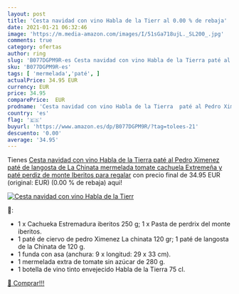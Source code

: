 ```yaml
---
layout: post
title: 'Cesta navidad con vino Habla de la Tierr al 0.00 % de rebaja'
date: 2021-01-21 06:32:46
image: 'https://m.media-amazon.com/images/I/51sGa718ujL._SL200_.jpg'
comments: true
category: ofertas
author: ring
slug: 'B077DGPM9R-es Cesta navidad con vino Habla de la Tierra paté al Pedro...'
sku: 'B077DGPM9R-es'
tags: [ 'mermelada','paté', ]
actualPrice: 34.95 EUR
currency: EUR
price: 34.95
comparePrice:  EUR
prodname: 'Cesta navidad con vino Habla de la Tierra  paté al Pedro Ximenez  paté de langosta de La Chinata  mermelada tomate  cachuela Extremeña y paté perdiz de monte Iberitos para regalar'
country: 'es'
flag: '🇪🇸'
buyurl: 'https://www.amazon.es/dp/B077DGPM9R/?tag=tolees-21'
descuento: '0.00'
average: '34.95'
---
```


Tienes [Cesta navidad con vino Habla de la Tierra  paté al Pedro Ximenez  paté de langosta de La Chinata  mermelada tomate  cachuela Extremeña y paté perdiz de monte Iberitos para regalar](https://www.amazon.es/dp/B077DGPM9R/?tag=tolees-21) con precio final de  34.95 EUR (original:  EUR) (0.00 %  de rebaja) aqui!

[![Cesta navidad con vino Habla de la Tierr](https://m.media-amazon.com/images/I/51sGa718ujL._SL200_.jpg)](https://www.amazon.es/dp/B077DGPM9R/?tag=tolees-21)

🔎:

- 1 x Cachueka Estremadura iberitos 250 g; 1 x Pasta de perdrix del monte iberitos.
- 1 paté de ciervo de pedro Ximenez La chinata 120 gr; 1 paté de langosta de la Chinata de 120 g.
- 1 funda con asa (anchura: 9 x longitud: 29 x 33 cm).
- 1 mermelada extra de tomate sin azúcar de 280 g.
- 1 botella de vino tinto envejecido Habla de la Tierra 75 cl.

[🛒 Comprar!!!](https://www.amazon.es/dp/B077DGPM9R/?tag=tolees-21)
